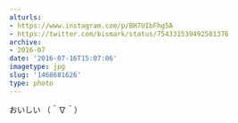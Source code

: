 ```yaml
---
alturls:
- https://www.instagram.com/p/BH7UIbFhg5A
- https://twitter.com/bismark/status/754331539492581376
archive:
- 2016-07
date: '2016-07-16T15:07:06'
imagetype: jpg
slug: '1468681626'
type: photo
---
```


おいしい （＾∇＾）


